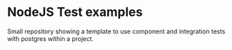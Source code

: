 # NodeJS Test examples
Small repository showing a template to use component and integration tests with postgres within a project.

